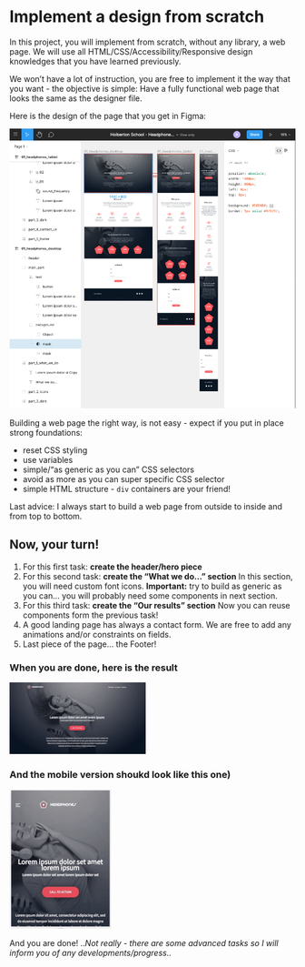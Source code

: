 # Implement a design from scratch

In this project, you will implement from scratch, without any library, a web page. We will use all HTML/CSS/Accessibility/Responsive design knowledges that you have learned previously.

We won’t have a lot of instruction, you are free to implement it the way that you want - the objective is simple: Have a fully functional web page that looks the same as the designer file.

Here is the design of the page that you get in Figma:

![Figma](readme-img/figma-design.png)

Building a web page the right way, is not easy - expect if you put in place strong foundations:

* reset CSS styling
* use variables
* simple/“as generic as you can” CSS selectors
* avoid as more as you can super specific CSS selector
* simple HTML structure -  `div`  containers are your friend!

Last advice: I always start to build a web page from outside to inside and from top to bottom.

## Now, your turn!

1. For this first task: **create the header/hero piece**
2. For this second task:  **create the “What we do…” section**
In this section, you will need custom font icons. 
**Important:**  try to build as generic as you can… you will probably need some components in next section.
3. For this third task:  **create the “Our results” section**
Now you can reuse components form the previous task!
4. A good landing page has always a contact form.
We are free to add any animations and/or constraints on fields.
5. Last piece of the page… the Footer!

### When you are done, here is the result

![Desctop Website](readme-img/desctop.gif)

### And the mobile version shoukd look like this one)

![Mobile Website](readme-img/mobile.gif)

And you are done!
..*Not really - there are some advanced tasks so I will inform you of any developments/progress..*
